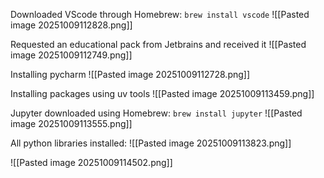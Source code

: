 Downloaded VScode through Homebrew:
`brew install vscode`
![[Pasted image 20251009112828.png]]

Requested an educational pack from Jetbrains and received it
![[Pasted image 20251009112749.png]]

Installing pycharm
![[Pasted image 20251009112728.png]]

Installing packages using uv tools
![[Pasted image 20251009113459.png]]

Jupyter downloaded using Homebrew:
`brew install jupyter`
![[Pasted image 20251009113555.png]]

All python libraries installed:
![[Pasted image 20251009113823.png]]

![[Pasted image 20251009114502.png]]